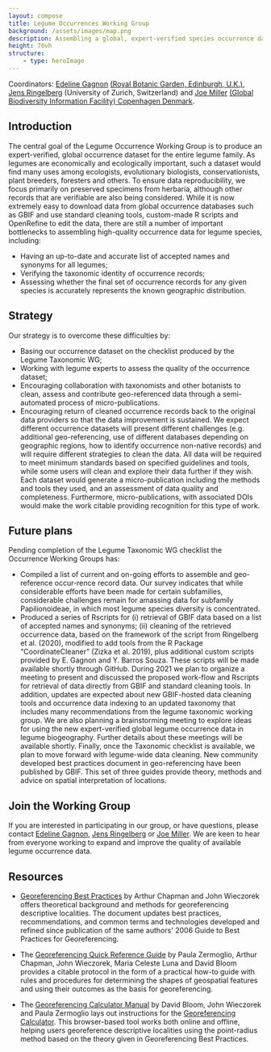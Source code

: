 ```yaml
---
layout: compose
title: Legume Occurrences Working Group
background: /assets/images/map.png
description: Assembling a global, expert-verified species occurrence dataset for family Leguminosae
height: 70vh
structure:
	- type: heroImage
---
```


Coordinators: [Edeline Gagnon](mailto:edeline.gagnon@gmail.com) [(Royal Botanic Garden, Edinburgh, U.K.)](https://www.rbge.org.uk/), [Jens Ringelberg](mailto:jens.ringelberg@gmail.com) (University of Zurich, Switzerland) and [Joe Miller](mailto:jmiller@gbif.org) [(Global Biodiversity Information Facility) Copenhagen Denmark](https://www.gbif.org).

## Introduction

The central goal of the Legume Occurrence Working Group is to produce an expert-verified, global occurrence dataset for the entire legume family. As legumes are economically and ecologically important, such a dataset would find many uses among ecologists, evolutionary biologists, conservationists, plant breeders, foresters and others. To ensure data reproducibility, we focus primarily on preserved specimens from herbaria, although other records that are verifiable are also being considered.
While it is now extremely easy to download data from global occurrence databases such as GBIF and use standard cleaning tools, custom-made R scripts and OpenRefine to edit the data, there are still a number of important bottlenecks to assembling high-quality occurrence data for legume species, including:
-	Having an up-to-date and accurate list of accepted names and synonyms for all legumes;
-	Verifying the taxonomic identity of occurrence records;
-	Assessing whether the final set of occurrence records for any given species is accurately represents the known geographic distribution.

## Strategy

Our strategy is to overcome these difficulties by:
-	Basing our occurrence dataset on the checklist produced by the Legume Taxonomic WG;
-	Working with legume experts to assess the quality of the occurrence dataset;
-	Encouraging collaboration with taxonomists and other botanists to clean, assess and contribute geo-referenced data through a semi-automated process of micro-publications. 
-	Encouraging return of cleaned occurrence records back to the original data providers so that the data improvement is sustained.
We expect different occurrence datasets will present different challenges (e.g. additional geo-referencing, use of different databases depending on geographic regions, how to identify occurrence non-native records) and will require different strategies to clean the data. All data will be required to meet minimum standards based on specified guidelines and tools, while some users will clean and explore their data further if they wish. Each dataset would generate a micro-publication including the methods and tools they used, and an assessment of data quality and completeness. Furthermore, micro-publications, with associated DOIs would make the work citable providing recognition for this type of work. 

## Future plans

Pending completion of the Legume Taxonomic WG checklist the Occurrence Working Groups has:
-	Compiled a list of current and on-going efforts to assemble and geo-reference occur-rence record data. Our survey indicates that while considerable efforts have been made for certain subfamilies, considerable challenges remain for amassing data for subfamily Papilionoideae, in which most legume species diversity is concentrated. 
-	Produced a series of Rscripts for (i) retrieval of GBIF data based on a list of accepted names and synonyms; (ii) cleaning of the retrieved occurrence data, based on the framework of the script from Ringelberg et al. (2020), modified to add tools from the R Package “CoordinateCleaner” (Zizka et al. 2019), plus additional custom scripts provided by E. Gagnon and Y. Barros Souza. These scripts will be made available shortly through GitHub. 
During 2021 we plan to organize a meeting to present and discussed the proposed work-flow and Rscripts for retrieval of data directly from GBIF and standard cleaning tools. In addition, updates are expected about new GBIF-hosted data cleaning tools and occurrence data indexing to an updated taxonomy that includes many recommendations from the legume taxonomic working group. We are also planning a brainstorming meeting to explore ideas for using the new expert-verified global legume occurrence data in legume biogeography. Further details about these meetings will be available shortly. Finally, once the Taxonomic checklist is available, we plan to move forward with legume-wide data cleaning. 
New community developed best practices document in geo-referencing have been published by GBIF. This set of three guides provide theory, methods and advice on spatial interpretation of locations.

## Join the Working Group

If you are interested in participating in our group, or have questions, please contact [Edeline Gagnon](mailto:edeline.gagnon@gmail.com), [Jens Ringelberg](mailto:jens.ringelberg@gmail.com) or [Joe Miller](mailto:jmiller@gbif.org). We are keen to hear from everyone working to expand and improve the quality of available legume occurrence data.

## Resources

* [Georeferencing Best Practices](https://docs.gbif.org/georeferencing-best-practices/1.0/en/) by Arthur Chapman and John Wieczorek offers theoretical background and methods for georeferencing descriptive localities. The document updates best practices, recommendations, and common terms and technologies developed and refined since publication of the same authors' 2006 Guide to Best Practices for Georeferencing.

* The [Georeferencing Quick Reference Guide](https://docs.gbif.org/georeferencing-quick-reference-guide/1.0/en/) by Paula Zermoglio, Arthur Chapman, John Wieczorek, Maria Celeste Luna and David Bloom provides a citable protocol in the form of a practical how-to guide with rules and procedures for determining the shapes of geospatial features and using their outcomes as the basis for georeferencing.

* The [Georeferencing Calculator Manual](https://docs.gbif.org/georeferencing-calculator-manual/1.0/en/) by David Bloom, John Wieczorek and Paula Zermoglio lays out instructions for the [Georeferencing Calculator](http://georeferencing.org/georefcalculator/gc.html). This browser-based tool works both online and offline, helping users georeference descriptive localities using the point-radius method based on the theory given in Georeferencing Best Practices.



